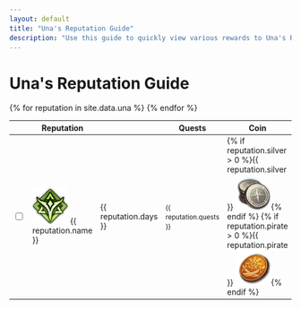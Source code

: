 ```yaml
---
layout: default
title: "Una's Reputation Guide"
description: "Use this guide to quickly view various rewards to Una's Reputation, and keep track of ones that have already been completed."
---
```


<h1>Una's Reputation Guide</h1>

<div class="progressbar-container">
  <div class="progressbar-bar"></div>
  <div class="progressbar-label"></div>
</div>
<div class = "ready"></div>

<table id="sortTable">
  <thead>
    <tr>
      <th class="no-sort"></th>
      <th>Reputation</th>
      <th data-toggle="tooltip" data-placement="top" title="Minimum days to acquire."><i style="font-size:30px" class="las la-calendar-day"></i></th>
      <th>Quests</th>
      <th>Coin</th>
      <th>Emote</th>
      <th>Potion</th>
      <th>Craft</th>
      <th>Collection</th>
      <th>Mount</th>
      <th>Card</th>
      <th>Island Token</th>
      <th>Other</th>
    </tr>
  </thead>
  <tbody>
    {% for reputation in site.data.una %}
      <tr class="dt-hasChild parent">
        <td>
          <input type="checkbox" id="{{ reputation.id }}" class="box">
        </td>
        <td> 
          <img class="lost-icon" src="/assets/img/icon/una.png" /> {{ reputation.name }}
        </td>
        <td> 
          <span data-toggle="tooltip" data-placement="top" title="Minimum days to acquire.">{{ reputation.days }}</span>
        </td>  
        <td>
          <small>{{ reputation.quests }}</small>
        </td>
        <td>{% if reputation.silver > 0 %}{{ reputation.silver }} <img class="lost-icon" src="/assets/img/icon/silver.png" />{% endif %}
        {% if reputation.pirate > 0 %}{{ reputation.pirate }} <img class="lost-icon" src="/assets/img/icon/pirate.png" />{% endif %}</td>
        <td>{% if reputation.emote != nil %}<img class="lost-icon" src="/assets/img/icon/emote.png" /> {{ reputation.emote }}{% endif %}</td>
        <td>{% if reputation.potion != nil %}<img class="lost-icon" src="/assets/img/icon/{{ reputation.potion }}.png" /> {{ reputation.potion }}{% endif %}</td>
        <td>{% if reputation.craft != nil %}<img class="lost-icon" src="/assets/img/icon/crafting.png" /> Crafting Recipe: {{ reputation.craft }}{% endif %}</td>
        <td>{% if reputation.collect != nil %}{{ reputation.collect }} {% endif %}</td>
        <td>{% if reputation.mount != nil %}{{ reputation.mount }} {% endif %}</td>
        <td>{% if reputation.card != nil %}<img class="lost-icon" src="/assets/img/icon/card.png" /> {{ reputation.card }} {% endif %}</td>
        <td>{% if reputation.island != nil %}<img class="lost-icon" src="/assets/img/icon/island.png" /> {{ reputation.island }} {% endif %}</td>
        <td>{% if reputation.other != nil %}{{ reputation.other }} {% endif %}</td>
      </tr>
    {% endfor %}
  </tbody>
</table>
